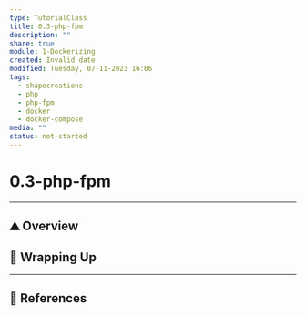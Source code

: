 ```yaml
---  
type: TutorialClass  
title: 0.3-php-fpm  
description: ""  
share: true  
module: 1-Dockerizing  
created: Invalid date  
modified: Tuesday, 07-11-2023 16:06  
tags:  
  - shapecreations  
  - php  
  - php-fpm  
  - docker  
  - docker-compose  
media: ""  
status: not-started  
---  
```

  
  
# 0.3-php-fpm  
  
---  
  
## ⛰ Overview  
  
## 🎁 Wrapping Up  
  
---  
  
## 📖 References  

